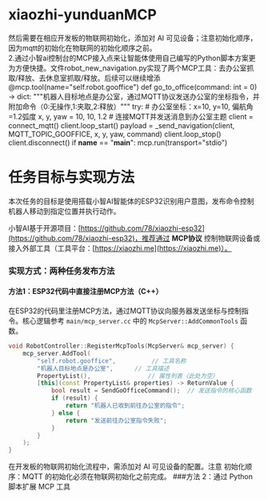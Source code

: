 # xiaozhi-yunduanMCP 
然后需要在相应开发板的物联网初始化，添加对 AI 可见设备；注意初始化顺序，因为mqtt的初始化在物联网的初始化顺序之前。  
2.通过小智ai控制台的MCP接入点来让智能体使用自己编写的Python脚本方案更为方便快捷。文件robot_new_navigation.py实现了两个MCP工具：去办公室抓取/释放、去休息室抓取/释放。后续可以继续增添
@mcp.tool(name="self.robot.gooffice")
def go_to_office(command: int = 0) -> dict:
    """机器人目标地点是办公室，通过MQTT协议发送办公室的坐标指令，并附加命令（0:无操作,1:夹取,2:释放）"""
    try:
        # 办公室坐标：x=10, y=10, 偏航角=1.2弧度
        x, y, yaw = 10, 10, 1.2
        # 连接MQTT并发送消息到办公室主题
        client = connect_mqtt()
        client.loop_start()
        payload = _send_navigation(client, MQTT_TOPIC_GOOFFICE, x, y, yaw, command)
        client.loop_stop()
        client.disconnect()
if __name__ == "__main__":
    mcp.run(transport="stdio")

# 任务目标与实现方法

本次任务的目标是使用搭载小智AI智能体的ESP32识别用户意图，发布命令控制机器人移动到指定位置并执行动作。  

小智AI基于开源项目：[https://github.com/78/xiaozhi-esp32](https://github.com/78/xiaozhi-esp32)，推荐通过 **MCP协议** 控制物联网设备或接入外部工具（工具平台：[https://xiaozhi.me](https://xiaozhi.me)）。  


### 实现方式：两种任务发布方法  
#### 方法1：ESP32代码中直接注册MCP方法（C++）  
在ESP32的代码里注册MCP方法，通过MQTT协议向服务器发送坐标与控制指令。核心逻辑参考 `main/mcp_server.cc` 中的 `McpServer::AddCommonTools` 函数。  

```cpp
void RobotController::RegisterMcpTools(McpServer& mcp_server) {
    mcp_server.AddTool(
        "self.robot.gooffice",          // 工具名称
        "机器人目标地点是办公室",      // 工具描述
        PropertyList(),                // 属性列表（此处为空）
        [this](const PropertyList& properties) -> ReturnValue {
            bool result = SendGoOfficeCommand();  // 发送指令的核心函数
            if (result) {
                return "机器人已收到前往办公室的指令";
            } else {
                return "发送前往办公室指令失败";
            }
        }
    );
}
```
在开发板的物联网初始化流程中，需添加对 AI 可见设备的配置。注意 初始化顺序：MQTT 的初始化必须在物联网初始化之前完成。
###方法 2：通过 Python 脚本扩展 MCP 工具
